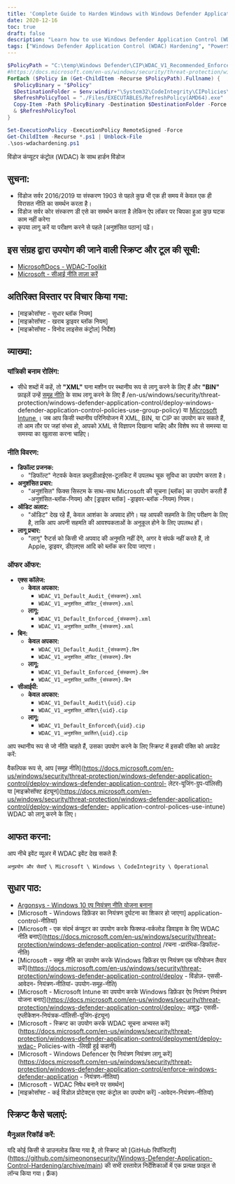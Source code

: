 ```yaml
---
title: 'Complete Guide to Harden Windows with Windows Defender Application Control (WDAC)'
date: 2020-12-16
toc: true
draft: false
description: "Learn how to use Windows Defender Application Control (WDAC) to harden your Windows operating system with scripts and tools."
tags: ["Windows Defender Application Control (WDAC) Hardening", "PowerShell", "PowerShell Script", "Automation", "Compliance", "Blue-Team", "Windows Defender STIG Script", "Windows Defender Hardening", "Windows Defender STIG", "Defender STIG", "Windows Defender Exploit Protection (WDEP)", "Windows Defender Attack Surface Reduction (ASR)", "Windows Server 2016/2019", "Windows Server Core", "Microsoft WDAC-Toolkit", "Refresh CI Policy", "Microsoft Recommended block rules", "Microsoft Recommended driver block rules", "XML policies", "BIN policies", "Group Policy", "Microsoft Intune"]
---
```

```powershell
$PolicyPath = "C:\temp\Windows Defender\CIP\WDAC_V1_Recommended_Enforced\*.cip"
#https://docs.microsoft.com/en-us/windows/security/threat-protection/windows-defender-application-control/deployment/deploy-wdac-policies-with-script
ForEach ($Policy in (Get-ChildItem -Recurse $PolicyPath).Fullname) {
  $PolicyBinary = "$Policy"
  $DestinationFolder = $env:windir+"\System32\CodeIntegrity\CIPolicies\Active\"
  $RefreshPolicyTool = "./Files/EXECUTABLES/RefreshPolicy(AMD64).exe"
  Copy-Item -Path $PolicyBinary -Destination $DestinationFolder -Force
  & $RefreshPolicyTool
}
```
```powershell
Set-ExecutionPolicy -ExecutionPolicy RemoteSigned -Force
Get-ChildItem -Recurse *.ps1 | Unblock-File
.\sos-wdachardening.ps1
```

 विंडोज कंप्यूटर कंट्रोल (WDAC) के साथ हार्डन विंडोज  ## सुचना: - विंडोज सर्वर 2016/2019 या संस्करण 1903 से पहले कुछ भी एक ही समय में केवल एक ही विरासत नीति का समर्थन करता है। - विंडोज सर्वर कोर संस्करण डी एसे का समर्थन करता है लेकिन ऐप लॉकर पर चिपका हुआ कुछ घटक काम नहीं करेगा - कृपया लागू करें या परीक्षण करने से पहले [अनुशंसित पठान] पढ़ें।  ## इस संग्रह द्वारा उपयोग की जाने वाली स्क्रिप्ट और टूल की सूची:  - [MicrosoftDocs - WDAC-Toolkit](https://github.com/MicrosoftDocs/WDAC-Toolkit) - [Microsoft - सीआई नीति ताज़ा करें](https://www.microsoft.com/en-us/download/details.aspx?id=102925)  ## अतिरिक्त विस्तार पर विचार किया गया:  - [माइक्रोसॉफ्ट - सुधार ब्लॉक नियम] - [माइक्रोसॉफ्ट - खराब ड्राइवर ब्लॉक नियम] - [माइक्रोसॉफ्ट - विनोद लाइसेस कंट्रोल] निर्देश)  ## व्याख्या:  ### यांत्रिकी बनाम रोलिंग:  - सीधे शब्दों में कहें, तो **"XML"** घना मशीन पर स्थानीय रूप से लागू करने के लिए हैं और **"BIN"** फ़ाइलें उन्हें [समूह नीति](https://docs.microsoft.com) के साथ लागू करने के लिए हैं /en-us/windows/security/threat-protection/windows-defender-application-control/deploy-windows-defender-application-control-policies-use-group-policy) या [Microsoft Intune ](https://docs.microsoft.com/en-us/windows/security/threat-protection/windows-defender-application-control/deploy-windows-defender-application-control-policies-use-intune)। जब आप किसी स्थानीय परिनियोजन में XML, BIN, या CIP का उपयोग कर सकते हैं, तो आम तौर पर जहां संभव हो, आपको XML से विज्ञापन दिखाना चाहिए और विशेष रूप से समस्या या समस्या का खुलासा करना चाहिए।  ### नीति विवरण:  - **डिफॉल्ट प्रजनक:**   - "डिफॉल्ट" नेटवर्क केवल डब्लूडीआईएस-टूलकिट में उपलब्ध चूक सुविधा का उपयोग करता है। - **अनुशंसित प्रचार:**   - "अनुशंसित" फिक्स सिस्टम के साथ-साथ Microsoft की सूचना [ब्लॉक] का उपयोग करती हैं -अनुशंसित-ब्लॉक-नियम) और [ड्राइवर ब्लॉक] -ड्राइवर-ब्लॉक -नियम) नियम। - **ऑडिट अलाट:**   - "ऑडिट" देख रहे हैं, केवल आशंका के अपवाद होंगे। यह आपकी सहमति के लिए परीक्षण के लिए है, ताकि आप अपनी सहमति की आवश्यकताओं के अनुकूल होने के लिए उपलब्ध हों। - **लागू प्रचार:**   - "लागू" रैप्टर्स को किसी भी अपवाद की अनुमति नहीं देंगे, अगर वे संपर्क नहीं करते हैं, तो Apple, ड्राइवर, डीएलएस आदि को ब्लॉक कर दिया जाएगा।  ### ऑफर ऑफर:  - **एक्स कॉलेज:**   - **केवल अपकार:**     - `WDAC_V1_Default_Audit_{संस्करण}.xml`     - `WDAC_V1_अनुशंसित_ऑडिट_{संस्करण}.xml`   - **लागू:**     - `WDAC_V1_Default_Enforced_{संस्करण}.xml`     - `WDAC_V1_अनुशंसित_प्रवर्तित_{संस्करण}.xml` - **बिन:**   - **केवल अपकार:**     - `WDAC_V1_Default_Audit_{संस्करण}.बिन`     - `WDAC_V1_अनुशंसित_ऑडिट_{संस्करण}.बिन`   - **लागू:**     - `WDAC_V1_Default_Enforced_{संस्करण}.बिन`     - `WDAC_V1_अनुशंसित_प्रवर्तित_{संस्करण}.बिन` - **सीआईपी:**   - **केवल अपकार:**     - `WDAC_V1_Default_Audit\{uid}.cip`     - `WDAC_V1_अनुशंसित_ऑडिट\{uid}.cip`   - **लागू:**     - `WDAC_V1_Default_Enforced\{uid}.cip`     - `WDAC_V1_अनुशंसित_प्रवर्तित\{uid}.cip`  आप स्थानीय रूप से जो नीति चाहते हैं, उसका उपयोग करने के लिए स्क्रिप्ट में इसकी पंक्ति को अपडेट करें:   वैकल्पिक रूप से, आप [समूह नीति](https://docs.microsoft.com/en-us/windows/security/threat-protection/windows-defender-application-control/deploy-windows-defender-application-control- लेटर-यूजिंग-ग्रुप-पॉलिसी) या [माइक्रोसॉफ्ट इंट्यून](https://docs.microsoft.com/en-us/windows/security/threat-protection/windows-defender-application-control/deploy-windows-defender- application-control-polices-use-intune) WDAC को लागू करने के लिए।  ## आफत करना:  आप नीचे इवेंट व्यूअर में WDAC इवेंट देख सकते हैं:  `अनुप्रयोग और सेवाएँ \ Microsoft \ Windows \ CodeIntegrity \ Operational`  ## सुधार पाठ:  - [Argonsys - Windows 10 एप नियंत्रण नीति योजना बनाना](https://argonsys.com/microsoft-cloud/library/deploying-windows-10-application-control-policy/) - [Microsoft - Windows डिफ़ेंडर का नियंत्रण दुर्घटना का शिकार हो जाएगा] application- control-नीतियां) - [Microsoft - एक संदर्भ कंप्यूटर का उपयोग करके फिक्स्ड-वर्कलोड डिवाइस के लिए WDAC नीति बनाएं](https://docs.microsoft.com/en-us/windows/security/threat-protection/windows-defender-application-control /रचना -प्रारंभिक-डिफॉल्ट-नीति) - [Microsoft - समूह नीति का उपयोग करके Windows डिफ़ेंडर एप नियंत्रण एक परियोजन तैयार करें](https://docs.microsoft.com/en-us/windows/security/threat-protection/windows-defender-application-control/deploy - विंडोज़- एससी-आवेदन- नियंत्रण-नीतियां- उपयोग-समूह-नीति) - [Microsoft - Microsoft Intune का उपयोग करके Windows डिफ़ेंडर ऐप नियंत्रण नियंत्रण योजना बनाएं](https://docs.microsoft.com/en-us/windows/security/threat-protection/windows-defender-application-control/deploy- अशुद्ध- एससी-एप्लीकेशन-नियंत्रक-पॉलिसी-यूजिंग-इंट्यून) - [Microsoft - स्क्रिप्ट का उपयोग करके WDAC सूचना अभ्यस्त करें](https://docs.microsoft.com/en-us/windows/security/threat-protection/windows-defender-application-control/deployment/deploy-wdac- Policies-with -लिखी हुई कहानी) - [Microsoft - Windows Defencer ऐप नियंत्रण नियंत्रण लागू करें](https://docs.microsoft.com/en-us/windows/security/threat-protection/windows-defender-application-control/enforce-windows-defender-application - नियंत्रण-नीतियां) - [Microsoft - WDAC निषेध बनाने पर समर्थन] - [माइक्रोसॉफ्ट - कई विंडोज़ प्रोटेक्ट्स एक्ट कंट्रोल का उपयोग करें] -आवेदन-नियंत्रण-नीतियां)  ## स्क्रिप्ट कैसे चलाएं:  ### मैनुअल रिकॉर्ड करें:  यदि कोई किसी से डाउनलोड किया गया है, तो स्क्रिप्ट को [GitHub रिपॉजिटरी] (https://github.com/simeononsecurity/Windows-Defender-Application-Control-Hardening/archive/main) की सभी दस्तावेज़ निर्देशिकाओं में एक प्रत्यक्ष फ़ाइल से लॉन्च किया गया। फ़्रैंक) 